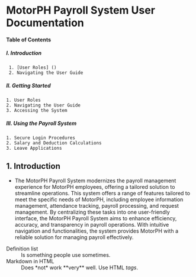 
# MotorPH Payroll System User Documentation






#### Table of Contents

##### I. Introduction 



     1. [User Roles] ()
     2. Navigating the User Guide


##### II. Getting Started 

    1. User Roles
    2. Navigating the User Guide
    3. Accessing the System 

##### III. Using the Payroll System

    1. Secure Login Procedures
    2. Salary and Deduction Calculations
    3. Leave Applications







## 1. Introduction

- The MotorPH Payroll System modernizes the payroll management experience for MotorPH employees, offering a tailored solution to streamline operations. This system offers a range of features tailored to meet the specific needs of MotorPH, including employee information management, attendance tracking, payroll processing, and request management. By centralizing these tasks into one user-friendly interface, the MotorPH Payroll System aims to enhance efficiency, accuracy, and transparency in payroll operations. With intuitive navigation and functionalities, the system provides MotorPH with a reliable solution for managing payroll effectively.


<dl>
  <dt>Definition list</dt>
  <dd>Is something people use sometimes.</dd>


  <dt>Markdown in HTML</dt>
  <dd>Does *not* work **very** well. Use HTML <em>tags</em>.</dd>
</dl>